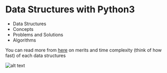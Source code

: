 # Data Structures with Python3

* Data Structures
* Concepts
* Problems and Solutions
* Algorithms

You can read more from [here](http://bigocheatsheet.com/) on merits and time complexity (think of how fast) of each data structures

![alt text](http://bigocheatsheet.com/img/big-o-cheat-sheet-poster.png)
